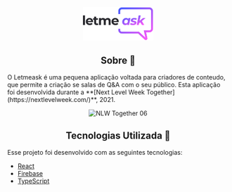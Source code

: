 <p align="center">
    <img src="src/assets/images/logo.svg" width="160px">
</p>

<h2 align="center">Sobre 📖</h2>

<p>
O Letmeask é uma pequena aplicação voltada para criadores de conteudo, que permite a criação se salas de Q&A com o seu público. Esta aplicação foi desenvolvida durante a  **[Next Level Week Together](https://nextlevelweek.com/)**, 2021.
</p>

<p align="center">
  <img src="https://img.shields.io/static/v1?label=NLW&message=06&color=8257E5&labelColor=000000" alt="NLW Together 06" />
</p>

<h2 align="center">Tecnologias Utilizada 🧪</h2>
<p>
Esse projeto foi desenvolvido com as seguintes tecnologias:

- [React](https://reactjs.org)
- [Firebase](https://firebase.google.com/)
- [TypeScript](https://www.typescriptlang.org/)
</p>
